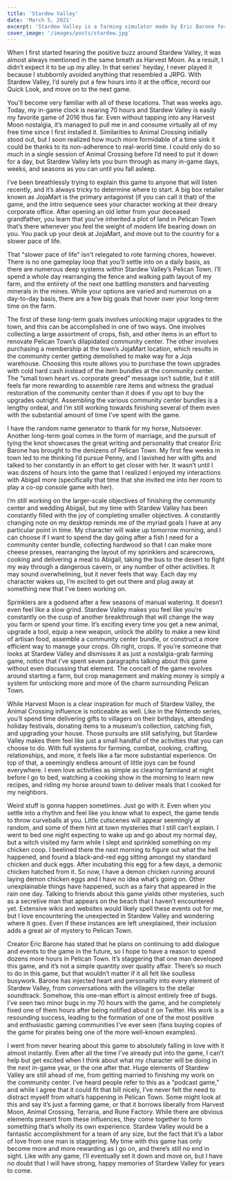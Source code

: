 ```yaml
---
title: 'Stardew Valley'
date: 'March 5, 2021'
excerpt: 'Stardew Valley is a farming simulator made by Eric Barone for various platforms'
cover_image: '/images/posts/stardew.jpg'
---
```


When I first started hearing the positive buzz around Stardew Valley, it was almost always mentioned in the same breath as Harvest Moon. As a result, I didn’t expect it to be up my alley. In that series' heyday, I never played it because I stubbornly avoided anything that resembled a JRPG. With Stardew Valley, I’d surely put a few hours into it at the office, record our Quick Look, and move on to the next game.

You'll become very familiar with all of these locations.
That was weeks ago. Today, my in-game clock is nearing 70 hours and Stardew Valley is easily my favorite game of 2016 thus far. Even without tapping into any Harvest Moon nostalgia, it’s managed to pull me in and consume virtually all of my free time since I first installed it. Similarities to Animal Crossing initially stood out, but I soon realized how much more formidable of a time sink it could be thanks to its non-adherence to real-world time. I could only do so much in a single session of Animal Crossing before I’d need to put it down for a day, but Stardew Valley lets you burn through as many in-game days, weeks, and seasons as you can until you fall asleep.

I’ve been breathlessly trying to explain this game to anyone that will listen recently, and it’s always tricky to determine where to start. A big box retailer known as JojaMart is the primary antagonist (if you can call it that) of the game, and the intro sequence sees your character working at their dreary corporate office. After opening an old letter from your deceased grandfather, you learn that you’ve inherited a plot of land in Pelican Town that’s there whenever you feel the weight of modern life bearing down on you. You pack up your desk at JojaMart, and move out to the country for a slower pace of life.

That "slower pace of life" isn't relegated to rote farming chores, however. There is no one gameplay loop that you’ll settle into on a daily basis, as there are numerous deep systems within Stardew Valley’s Pelican Town. I’ll spend a whole day rearranging the fence and walking path layout of my farm, and the entirety of the next one battling monsters and harvesting minerals in the mines. While your options are varied and numerous on a day-to-day basis, there are a few big goals that hover over your long-term time on the farm.

The first of these long-term goals involves unlocking major upgrades to the town, and this can be accomplished in one of two ways. One involves collecting a large assortment of crops, fish, and other items in an effort to renovate Pelican Town’s dilapidated community center. The other involves purchasing a membership at the town’s JojaMart location, which results in the community center getting demolished to make way for a Joja warehouse. Choosing this route allows you to purchase the town upgrades with cold hard cash instead of the item bundles at the community center. The “small town heart vs. corporate greed” message isn’t subtle, but it still feels far more rewarding to assemble rare items and witness the gradual restoration of the community center than it does if you opt to buy the upgrades outright. Assembling the various community center bundles is a lengthy ordeal, and I’m still working towards finishing several of them even with the substantial amount of time I’ve spent with the game.

I have the random name generator to thank for my horse, Nutsoever.
Another long-term goal comes in the form of marriage, and the pursuit of tying the knot showcases the great writing and personality that creator Eric Barone has brought to the denizens of Pelican Town. My first few weeks in town led to me thinking I’d pursue Penny, and I lavished her with gifts and talked to her constantly in an effort to get closer with her. It wasn’t until I was dozens of hours into the game that I realized I enjoyed my interactions with Abigail more (specifically that time that she invited me into her room to play a co-op console game with her).

I’m still working on the larger-scale objectives of finishing the community center and wedding Abigail, but my time with Stardew Valley has been constantly filled with the joy of completing smaller objectives. A constantly changing note on my desktop reminds me of the myriad goals I have at any particular point in time. My character will wake up tomorrow morning, and I can choose if I want to spend the day going after a fish I need for a community center bundle, collecting hardwood so that I can make more cheese presses, rearranging the layout of my sprinklers and scarecrows, cooking and delivering a meal to Abigail, taking the bus to the desert to fight my way through a dangerous cavern, or any number of other activities. It may sound overwhelming, but it never feels that way. Each day my character wakes up, I’m excited to get out there and plug away at something new that I’ve been working on.

Sprinklers are a godsend after a few seasons of manual watering.
It doesn’t even feel like a slow grind. Stardew Valley makes you feel like you’re constantly on the cusp of another breakthrough that will change the way you farm or spend your time. It’s exciting every time you get a new animal, upgrade a tool, equip a new weapon, unlock the ability to make a new kind of artisan food, assemble a community center bundle, or construct a more efficient way to manage your crops. Oh right, crops. If you’re someone that looks at Stardew Valley and dismisses it as just a nostalgia-grab farming game, notice that I’ve spent seven paragraphs talking about this game without even discussing that element. The conceit of the game revolves around starting a farm, but crop management and making money is simply a system for unlocking more and more of the charm surrounding Pelican Town.

While Harvest Moon is a clear inspiration for much of Stardew Valley, the Animal Crossing influence is noticeable as well. Like in the Nintendo series, you’ll spend time delivering gifts to villagers on their birthdays, attending holiday festivals, donating items to a museum’s collection, catching fish, and upgrading your house. Those pursuits are still satisfying, but Stardew Valley makes them feel like just a small handful of the activities that you can choose to do. With full systems for farming, combat, cooking, crafting, relationships, and more, it feels like a far more substantial experience. On top of that, a seemingly endless amount of little joys can be found everywhere. I even love activities as simple as clearing farmland at night before I go to bed, watching a cooking show in the morning to learn new recipes, and riding my horse around town to deliver meals that I cooked for my neighbors.

Weird stuff is gonna happen sometimes. Just go with it.
Even when you settle into a rhythm and feel like you know what to expect, the game tends to throw curveballs at you. Little cutscenes will appear seemingly at random, and some of them hint at town mysteries that I still can’t explain. I went to bed one night expecting to wake up and go about my normal day, but a witch visited my farm while I slept and sprinkled something on my chicken coop. I beelined there the next morning to figure out what the hell happened, and found a black-and-red egg sitting amongst my standard chicken and duck eggs. After incubating this egg for a few days, a demonic chicken hatched from it. So now, I have a demon chicken running around laying demon chicken eggs and I have no idea what’s going on. Other unexplainable things have happened, such as a fairy that appeared in the rain one day. Talking to friends about this game yields other mysteries, such as a secretive man that appears on the beach that I haven’t encountered yet. Extensive wikis and websites would likely spell these events out for me, but I love encountering the unexpected in Stardew Valley and wondering where it goes. Even if these instances are left unexplained, their inclusion adds a great air of mystery to Pelican Town.

Creator Eric Barone has stated that he plans on continuing to add dialogue and events to the game in the future, so I hope to have a reason to spend dozens more hours in Pelican Town. It’s staggering that one man developed this game, and it’s not a simple quantity over quality affair. There’s so much to do in this game, but that wouldn’t matter if it all felt like soulless busywork. Barone has injected heart and personality into every element of Stardew Valley, from conversations with the villagers to the stellar soundtrack. Somehow, this one-man effort is almost entirely free of bugs. I’ve seen two minor bugs in my 70 hours with the game, and he completely fixed one of them hours after being notified about it on Twitter. His work is a resounding success, leading to the formation of one of the most positive and enthusiastic gaming communities I’ve ever seen (fans buying copies of the game for pirates being one of the more well-known examples).

I went from never hearing about this game to absolutely falling in love with it almost instantly. Even after all the time I’ve already put into the game, I can’t help but get excited when I think about what my character will be doing in the next in-game year, or the one after that. Huge elements of Stardew Valley are still ahead of me, from getting married to finishing my work on the community center. I’ve heard people refer to this as a “podcast game,” and while I agree that it could fit that bill nicely, I’ve never felt the need to distract myself from what’s happening in Pelican Town. Some might look at this and say it’s just a farming game, or that it borrows liberally from Harvest Moon, Animal Crossing, Terraria, and Rune Factory. While there are obvious elements present from these influences, they come together to form something that’s wholly its own experience. Stardew Valley would be a fantastic accomplishment for a team of any size, but the fact that it’s a labor of love from one man is staggering. My time with this game has only become more and more rewarding as I go on, and there’s still no end in sight. Like with any game, I’ll eventually set it down and move on, but I have no doubt that I will have strong, happy memories of Stardew Valley for years to come.
